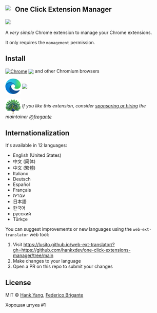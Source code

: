 ## <img src="source/logo.png" width="30" align="left"> One Click Extension Manager

<img src="screencast.gif" align="right" alt="">

<!-- Text wrap helper; Without this, the text can be squished in 40px next to the image -->

![](https://user-images.githubusercontent.com/1402241/226161439-960aebe9-cad1-4d4d-a59a-f007db2abfa3.png)

A _very simple_ Chrome extension to manage your Chrome extensions.

It only requires the `management` permission.

## Install

[link-chrome]: https://chrome.google.com/webstore/detail/one-click-extension-manag/pbgjpgbpljobkekbhnnmlikbbfhbhmem 'Version published on Chrome Web Store'
[link-edge]: https://microsoftedge.microsoft.com/addons/detail/one-click-extensions-mana/jdodenbllldnoogfmbmmgpieafbnaogm 'Version published on Edge Web Stroe'

[<img src="https://raw.githubusercontent.com/alrra/browser-logos/90fdf03c/src/chrome/chrome.svg" width="48" alt="Chrome" valign="middle">][link-chrome] [<img valign="middle" src="https://img.shields.io/chrome-web-store/v/pbgjpgbpljobkekbhnnmlikbbfhbhmem.svg?label=%20">][link-chrome] and other Chromium browsers

[<img src="https://raw.githubusercontent.com/alrra/browser-logos/90fdf03c/src/edge/edge.svg" width="48" alt="Edge" valign="middle">][link-edge] [<img valign="middle" src="https://img.shields.io/badge/dynamic/json?add-on&prefix=v&query=%24.version&url=https%3A%2F%2Fmicrosoftedge.microsoft.com%2Faddons%2Fgetproductdetailsbycrxid%2Fjdodenbllldnoogfmbmmgpieafbnaogm&label=%20">][link-edge]

[<img src="https://raw.githubusercontent.com/iamcal/emoji-data/08ec822c38e0b7a6fea0b92a9c42e02b6ba24a84/img-apple-160/1f99a.png" width="48" valign="middle">](https://github.com/sponsors/fregante) _If you like this extension, consider [sponsoring or hiring](https://github.com/sponsors/fregante) the maintainer [@fregante](https://twitter.com/fregante)_

## Internationalization

It's available in 12 languages:

- English (United States)
- 中文 (简体)
- 中文 (繁體)
- Italiano
- Deutsch
- Español
- Français
- עברית
- 日本語
- 한국어
- русский
- Türkçe

You can suggest improvements or new languages using the `web-ext-translator` web tool:

1. Visit https://lusito.github.io/web-ext-translator/?gh=https://github.com/hankxdev/one-click-extensions-manager/tree/main
2. Make changes to your language
3. Open a PR on this repo to submit your changes

## License

MIT © [Hank Yang](https://momane.com/), [Federico Brigante](https://fregante.com/)

Хорошая штука
#1
